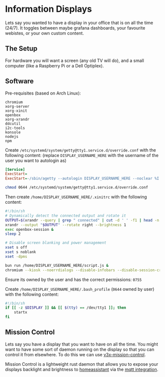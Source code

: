 # Information Displays

Lets say you wanted to have a display in your office that is on all the time (24/7).
It toggles between maybe grafana dashboards, your favourite webistes, or your own custom content.

## The Setup

For hardware you will want a screen (any old TV will do), and a small computer (like a Raspberry Pi or a Dell Optiplex).

## Software

Pre-requisites (based on Arch Linux):

```
chromium
xorg-server
xorg-xinit
openbox
xorg-xrandr
ddcutil
i2c-tools
konsole
nodejs
npm
```

Create `/etc/systemd/system/getty@tty1.service.d/override.conf` with the following content:
(replace `DISPLAY_USERNAME_HERE` with the username of the user you want to autologin as)

```ini
[Service]
ExecStart=
ExecStart=-/sbin/agetty --autologin DISPLAY_USERNAME_HERE --noclear %I $TERM
```

```sh
chmod 0644 /etc/systemd/system/getty@tty1.service.d/override.conf
```

Then create `/home/DISPLAY_USERNAME_HERE/.xinitrc` with the following content:

```sh
#!/bin/sh
# Dynamically detect the connected output and rotate it
OUTPUT=$(xrandr --query | grep " connected" | cut -d ' ' -f1 | head -n 1)
xrandr --output "$OUTPUT" --rotate right --brightness 1
exec openbox-session &
sleep 2

# Disable screen blanking and power management
xset s off
xset s noblank
xset -dpms

bun run /home/DISPLAY_USERNAME_HERE/script.js &
chromium --kiosk --noerrdialogs --disable-infobars --disable-session-crashed-bubble --disable-features=TranslateUI "CHROMIUM_URL_HERE"
```

Ensure its owned by the user and has the correct permissions: `0755`

Create `/home/DISPLAY_USERNAME_HERE/.bash_profile` (`0644` owned by user) with the following content:

```sh
#!/bin/sh
if [[ -z $DISPLAY ]] && [[ $(tty) == /dev/tty1 ]]; then
    startx
fi
```

## Mission Control

Lets say you have a display that you want to have on all the time.
You might want to have some sort of daemon running on the display so that you can control it from elsewhere.
To do this we can use [v3x-mission-control](https://github.com/v3xlabs/mission-control).

Mission Control is a lightweight rust daemon that allows you to expose your displays backlight and brightness to [homeassistant](https://www.home-assistant.io/) via the [mqtt integration](https://www.home-assistant.io/integrations/mqtt/).
